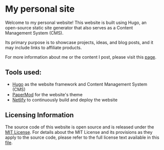 # My personal site

Welcome to my personal website! This website is built using Hugo, an open-source static site generator that also serves as a Content Management System (CMS). 

Its primary purpose is to showcase projects, ideas, and blog posts, and it may include links to affiliate products.

For more information about me or the content I post, please visit this [page](https://arshjameel.com/about/).

## Tools used:
- [Hugo](https://github.com/gohugoio/hugo) as the website framework and Content Management System (CMS)
- [PaperMod](https://github.com/adityatelange/hugo-PaperMod/) for the website's theme
- [Netlify](https://www.netlify.com/) to continuously build and deploy the website

## Licensing Information

The source code of this website is open source and is released under the [MIT License](LICENSE). For details about the MIT License and its provisions as they apply to the source code, please refer to the full license text available in this [file](LICENSE).